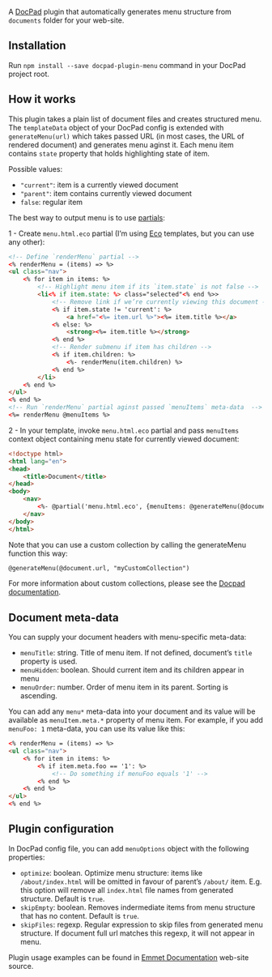 A [DocPad](https://github.com/bevry/docpad) plugin that automatically generates menu structure from `documents` folder for your web-site.

## Installation ##

Run `npm install --save docpad-plugin-menu` command in your DocPad project root.
    
## How it works ##

This plugin takes a plain list of document files and creates structured menu. The `templateData` object of your DocPad config is extended with `generateMenu(url)` which takes passed URL (in most cases, the URL of rendered document) and generates menu aginst it. Each menu item contains `state` property that holds highlighting state of item.

Possible values:

* `"current"`: item is a currently viewed document
* `"parent"`: item contains currently viewed document
* `false`: regular item

The best way to output menu is to use [partials](https://github.com/docpad/docpad-plugin-partials):

1 - Create `menu.html.eco` partial (I’m using [Eco](https://github.com/sstephenson/eco) templates, but you can use any other):

```html
<!-- Define `renderMenu` partial -->
<% renderMenu = (items) => %>
<ul class="nav">
    <% for item in items: %>
        <!-- Highlight menu item if its `item.state` is not false -->
        <li<% if item.state: %> class="selected"<% end %>>
            <!-- Remove link if we’re currently viewing this document -->
            <% if item.state != 'current': %>
                <a href="<%= item.url %>"><%= item.title %></a>
            <% else: %>
                <strong><%= item.title %></strong>
            <% end %>
            <!-- Render submenu if item has children -->
            <% if item.children: %>
                <%- renderMenu(item.children) %>
            <% end %>
        </li>
    <% end %>
</ul>   
<% end %>
<!-- Run `renderMenu` partial aginst passed `menuItems` meta-data  -->
<%= renderMenu @menuItems %>
```

2 - In your template, invoke `menu.html.eco` partial and pass `menuItems` context object containing menu state for currently viewed document:

```html
<!doctype html>
<html lang="en">
<head>
    <title>Document</title>
</head>
<body>
    <nav>
        <%- @partial('menu.html.eco', {menuItems: @generateMenu(@document.url)}) %>
    </nav>
</body>
</html>
```

Note that you can use a custom collection by calling the generateMenu function this way:
```html
@generateMenu(@document.url, "myCustomCollection")
```
For more information about custom collections, please see the [Docpad documentation](http://docpad.org/docs/begin#creating-custom-collections-via-the-configuration-file).

## Document meta-data ##

You can supply your document headers with menu-specific meta-data:

* `menuTitle`: string. Title of menu item. If not defined, document’s `title` property is used.
* `menuHidden`: boolean. Should current item and its children appear in menu
* `menuOrder`: number. Order of menu item in its parent. Sorting is ascending.

You can add any `menu*` meta-data into your document and its value will be available as `menuItem.meta.*` property of menu item. For example, if you add `menuFoo: 1` meta-data, you can use its value like this:

```html
<% renderMenu = (items) => %>
<ul class="nav">
    <% for item in items: %>
        <% if item.meta.foo == '1': %>
            <!-- Do something if menuFoo equals '1' -->
        <% end %>
    <% end %>
</ul>   
<% end %>
```

## Plugin configuration ##

In DocPad config file, you can add `menuOptions` object with the following properties:

* `optimize`: boolean. Optimize menu structure: items like `/about/index.html` will be omitted in favour of parent’s `/about/` item. E.g. this option will remove all `index.html` file names from generated structure. Default is `true`.
* `skipEmpty`: boolean. Removes indermediate items from menu structure that has no content. Default is `true`.
* `skipFiles`: regexp. Regular expression to skip files from generated menu structure. If document full url matches this regexp, it will not appear in menu.

Plugin usage examples can be found in [Emmet Documentation](https://github.com/emmetio/emmet-docs) web-site source.
